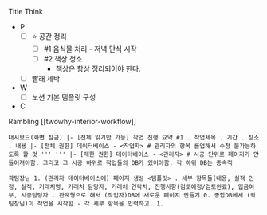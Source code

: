 Title
Think
- P
     - [ ] ⭐ 공간 정리
        - [ ] #1 음식물 처리 - 저녁 단식 시작
        - [ ] #2 책상 청소
            - 책상은 항상 정리되어야 한다.
    - [ ] 빨래 세탁
- W
    - [ ] 노션 기본 탬플릿 구성
- C

Rambling
[[twowhy-interior-workflow]]
```
대시보드(화면 잠금) |- [전체 읽기만 가능] 작업 진행 요약 #1 . 작업제목 . 기간 . 장소 . 내용 |- [전체 권한] 데이터베이스 - <작업자> # 관리자의 항목 롤업해서 수정 불가능하도록 할 것 ''' ''' |- [제한 권한] 데이터베이스 - <관리자> # 시공 단위로 페이지가 만들어져야함. 그리고 그 시공 하위로 작업들의 DB가 있어야함. 각 하위 DB는 종속적

```

```
곽팀장님 1. (관리자 데이터베이스에) 페이지 생성 <탬플릿> . 세부 항목들(내용, 실적 인정, 실적, 거래처명, 거래처 담당자, 거래처 연락처, 진행사항(검토예정/검토완료), 입금여부, 시공담당자 . 관계형으로 해서 (작업자)DB에 새로운 페이지 만들기 0. 종합DB에서 (곽팀장님)이 작업을 시작함 - 각 세부 항목을 입력하고. 1.
```
